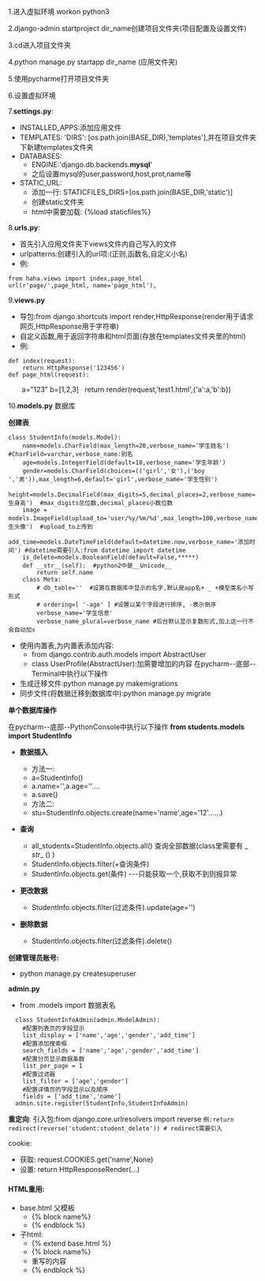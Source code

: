 


1.进入虚拟环境 workon python3

2.django-admin startproject dir_name创建项目文件夹(项目配置及设置文件)

3.cd进入项目文件夹

4.python manage.py startapp dir_name (应用文件夹)

5.使用pycharme打开项目文件夹

6.设置虚拟环境

7.**settings.py**:
- INSTALLED_APPS:添加应用文件
- TEMPLATES: 'DIRS': [os.path.join(BASE_DIR),'templates'],并在项目文件夹下新建templates文件夹
- DATABASES:
    - ENGINE:'django.db.backends.**mysql**'
    - 之后设置mysql的user,password,host,prot,name等
- STATIC_URL:
  - 添加一行: STATICFILES_DIRS=[os.path.join(BASE_DIR,'static')]
  - 创建static文件夹
  - html中需要加载: {%load staticfiles%}

8.**urls.py**:
- 首先引入应用文件夹下views文件内自己写入的文件
- urlpatterns:创建引入的url项:(正则,函数名,自定义小名)
- 例:
>
    from haha.views import index,page_html
    url(r'page/',page_html, name='page_html'),

9.**views.py**
- 导包:from django.shortcuts import render,HttpResponse(render用于请求网页,HttpResponse用于字符串)
- 自定义函数,用于返回字符串和html页面(存放在templates文件夹里的html)
- 例:
>
    def index(request):
        return HttpResponse('123456')
    def page_html(request):
        a="123"
        b=[1,2,3]
    	return render(request,'test1.html',{'a':a,'b':b})

10.**models.py** 数据库

**创建表**

    class StudentInfo(models.Model):
        name=models.CharField(max_length=20,verbose_name='学生姓名')   #CharField=varchar,verbose_name:别名
        age=models.IntegerField(default=18,verbose_name='学生年龄')
        gender=models.CharField(choices=(('girl','女'),('boy ','男')),max_length=6,default='girl',verbose_name='学生性别')
        height=models.DecimalField(max_digits=5,decimal_places=2,verbose_name='学生身高')  #max_digits总位数,decimal_places小数位数
        image = models.ImageField(upload_to='user/%y/%m/%d',max_length=100,verbose_name='学生头像')  #upload_to上传到
        add_time=models.DateTimeField(default=datetime.now,verbose_name='添加时间') #datetime需要引入:from datetime import datetime
        is_delete=models.BooleanField(default=False,*****)
        def __str__(self):  #python2中是__Unicode__
            return self.name
        class Meta:
            # db_table=''  #设置在数据库中显示的名字,默认是app名+ _ +模型类名小写形式
            # ordering=[ '-age' ] #设置以某个字段进行排序, -表示倒序
            verbose_name='学生信息'
            verbose_name_plural=verbose_name #后台默认显示复数形式,加上这一行不会自动加s

- 使用内置表,为内置表添加内容:
  - from django.contrib.auth.models import AbstractUser
  - class UserProfile(AbstractUser):加需要增加的内容
在pycharm--底部--Terminal中执行以下操作
- 生成迁移文件:python manage.py makemigrations
- 同步文件(将数据迁移到数据库中):python manage.py migrate

**单个数据库操作**

在pycharm--底部--PythonConsole中执行以下操作
**from students.models import StudentInfo**

- **数据插入**
    - 方法一:
    - a=StudentInfo()
    - a.name='',a.age=''....
    - a.save()
    - 方法二:
    - stu=StudentInfo.objects.create(name='name',age='12'......)

- **查询**
  - all_students=StudentInfo.objects.all() 查询全部数据(class里需要有 _ _str__ () )
  - StudentInfo.objects.filter(+查询条件)
  - StudentInfo.objects.get(条件) ---只能获取一个,获取不到则报异常

- **更改数据**
  - StudentInfo.objects.filter(过滤条件).update(age='')

- **删除数据**
  - StudentInfo.objects.filter(过滤条件).delete()


**创建管理员账号:**
- python manage.py createsuperuser

**admin.py**
- from .models import 数据表名
>
      class StudentInfoAdmin(admin.ModelAdmin):
        #配置列表页的字段显示
        list_display = ['name','age','gender','add_time']
        #配置添加搜索框
        search_fields = ['name','age','gender','add_time']
        #配置分页显示数据条数
        list_per_page = 1
        #配置过滤器
        list_filter = ['age','gender']
        #配置详情页的字段显示以及顺序
        fields = ['add_time','name']
      admin.site.register(StudentInfo,StudentInfoAdmin)

**重定向**: 引入包:from django.core.urlresolvers  import reverse
`例:return redirect(reverse('student:student_delete')) # redirect需要引入`


cookie:
- 获取: request.COOKIES.get('name',None)
- 设置: return HttpResponseRender(...)


#### HTML重用:
- base.html 父模板
  - {% block name%}
  - {% endblock %}
- 子html:
  - {% extend base.html %}
  - {% block name%}
  - 重写的内容
  - {% endblock %}
